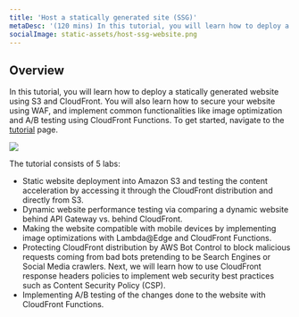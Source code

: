 ```yaml
---
title: 'Host a statically generated site (SSG)'
metaDesc: '(120 mins) In this tutorial, you will learn how to deploy a statically generated website using S3 and CloudFront'
socialImage: static-assets/host-ssg-website.png
---
```

## Overview
In this tutorial, you will learn how to deploy a statically generated website using S3 and CloudFront. You will also learn how to secure your website using WAF, and implement common functionalities like image optimization and A/B testing using CloudFront Functions. To get started, navigate to the [tutorial](https://catalog.us-east-1.prod.workshops.aws/workshops/6a4eef62-610e-4446-9131-ad28e19b8709/en-US/) page.

![](/static-assets/host-ssg-website.png)

The tutorial consists of 5 labs:
* Static website deployment into Amazon S3 and testing the content acceleration by accessing it through the CloudFront distribution and directly from S3.
* Dynamic website performance testing via comparing a dynamic website behind API Gateway vs. behind CloudFront.
* Making the website compatible with mobile devices by implementing image optimizations with Lambda@Edge and CloudFront Functions.
* Protecting CloudFront distribution by AWS Bot Control to block malicious requests coming from bad bots pretending to be Search Engines or Social Media crawlers. Next, we will learn how to use CloudFront response headers policies to implement web security best practices such as Content Security Policy (CSP).
* Implementing A/B testing of the changes done to the website with CloudFront Functions.







